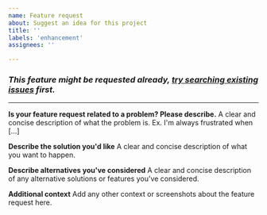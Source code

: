 ```yaml
---
name: Feature request
about: Suggest an idea for this project
title: ''
labels: 'enhancement'
assignees: ''

---
```

### _This feature might be requested already, [try searching existing issues](https://github.com/devandsev/HackerNews-Support/labels/enhancement) first._
___

**Is your feature request related to a problem? Please describe.**
A clear and concise description of what the problem is. Ex. I'm always frustrated when [...]

**Describe the solution you'd like**
A clear and concise description of what you want to happen.

**Describe alternatives you've considered**
A clear and concise description of any alternative solutions or features you've considered.

**Additional context**
Add any other context or screenshots about the feature request here.
